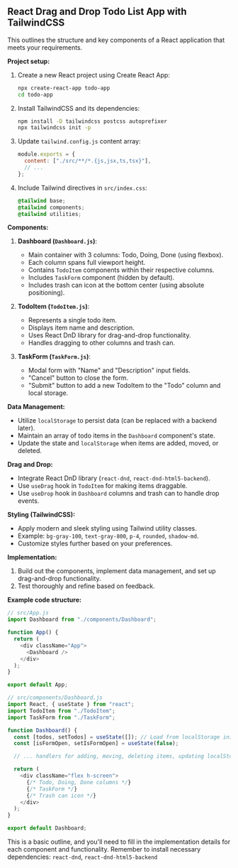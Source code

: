 ## React Drag and Drop Todo List App with TailwindCSS

This outlines the structure and key components of a React application that meets your requirements.

**Project setup:**

1.  Create a new React project using Create React App:
    ```bash
    npx create-react-app todo-app
    cd todo-app
    ```
2.  Install TailwindCSS and its dependencies:
    ```bash
    npm install -D tailwindcss postcss autoprefixer
    npx tailwindcss init -p
    ```
3.  Update `tailwind.config.js` content array:
    ```javascript
    module.exports = {
      content: ["./src/**/*.{js,jsx,ts,tsx}"],
      // ...
    };
    ```
4.  Include Tailwind directives in `src/index.css`:
    ```css
    @tailwind base;
    @tailwind components;
    @tailwind utilities;
    ```

**Components:**

1.  **Dashboard (`Dashboard.js`)**:

    - Main container with 3 columns: Todo, Doing, Done (using flexbox).
    - Each column spans full viewport height.
    - Contains `TodoItem` components within their respective columns.
    - Includes `TaskForm` component (hidden by default).
    - Includes trash can icon at the bottom center (using absolute positioning).

2.  **TodoItem (`TodoItem.js`)**:

    - Represents a single todo item.
    - Displays item name and description.
    - Uses React DnD library for drag-and-drop functionality.
    - Handles dragging to other columns and trash can.

3.  **TaskForm (`TaskForm.js`)**:
    - Modal form with "Name" and "Description" input fields.
    - "Cancel" button to close the form.
    - "Submit" button to add a new TodoItem to the "Todo" column and local storage.

**Data Management:**

- Utilize `localStorage` to persist data (can be replaced with a backend later).
- Maintain an array of todo items in the `Dashboard` component's state.
- Update the state and `localStorage` when items are added, moved, or deleted.

**Drag and Drop:**

- Integrate React DnD library (`react-dnd`, `react-dnd-html5-backend`).
- Use `useDrag` hook in `TodoItem` for making items draggable.
- Use `useDrop` hook in `Dashboard` columns and trash can to handle drop events.

**Styling (TailwindCSS):**

- Apply modern and sleek styling using Tailwind utility classes.
- Example: `bg-gray-100`, `text-gray-800`, `p-4`, `rounded`, `shadow-md`.
- Customize styles further based on your preferences.

**Implementation:**

1.  Build out the components, implement data management, and set up drag-and-drop functionality.
2.  Test thoroughly and refine based on feedback.

**Example code structure:**

```javascript
// src/App.js
import Dashboard from "./components/Dashboard";

function App() {
  return (
    <div className="App">
      <Dashboard />
    </div>
  );
}

export default App;
```

```javascript
// src/components/Dashboard.js
import React, { useState } from "react";
import TodoItem from "./TodoItem";
import TaskForm from "./TaskForm";

function Dashboard() {
  const [todos, setTodos] = useState([]); // Load from localStorage initially
  const [isFormOpen, setIsFormOpen] = useState(false);

  // ... handlers for adding, moving, deleting items, updating localStorage

  return (
    <div className="flex h-screen">
      {/* Todo, Doing, Done columns */}
      {/* TaskForm */}
      {/* Trash can icon */}
    </div>
  );
}

export default Dashboard;
```

This is a basic outline, and you'll need to fill in the implementation details for each component and functionality.
Remember to install necessary dependencies: `react-dnd`, `react-dnd-html5-backend`
